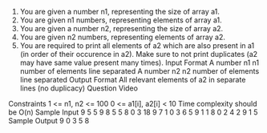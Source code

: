 1. You are given a number n1, representing the size of array a1.
2. You are given n1 numbers, representing elements of array a1.
3. You are given a number n2, representing the size of array a2.
4. You are given n2 numbers, representing elements of array a2.
5. You are required to print all elements of a2 which are also present in a1 (in order of their occurence in a2). Make sure to not print duplicates (a2 may have same value present many times).
   Input Format
   A number n1
   n1 number of elements line separated
   A number n2
   n2 number of elements line separated
   Output Format
   All relevant elements of a2 in separate lines (no duplicacy)
   Question Video

Constraints
1 <= n1, n2 <= 100
0 <= a1[i], a2[i] < 10
Time complexity should be O(n)
Sample Input
9
5
5
9
8
5
5
8
0
3
18
9
7
1
0
3
6
5
9
1
1
8
0
2
4
2
9
1
5
Sample Output
9
0
3
5
8

